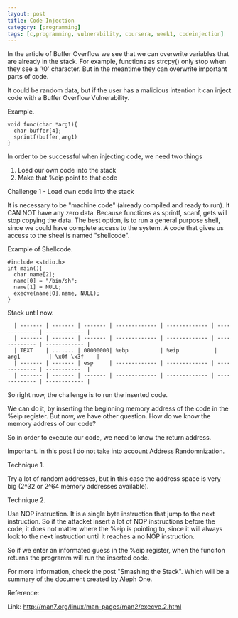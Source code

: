 ```yaml
---
layout: post
title: Code Injection 
category: [programming]
tags: [c,programming, vulnerability, coursera, week1, codeinjection]
---
```


In the article of Buffer Overflow we see that we can overwrite variables that are already in the stack. For example, functions as
strcpy() only stop when they see a '\0' character. But in the meantime they can overwrite important parts of code. 

It could be random data, but if the user has a malicious intention it can inject code with a Buffer Overflow Vulnerability. 

Example. 

```
void func(char *arg1){
  char buffer[4];
  sprintf(buffer,arg1)
}
```

In order to be successful when injecting code, we need two things 

1) Load our own code into the stack 
2) Make that %eip point to that code 

Challenge 1 - Load own code into the stack 

It is necessary to be "machine code" (already compiled and ready to run). 
It CAN NOT have any zero data. Because functions as sprintf, scanf, gets will stop copying the data. 
The best option, is to run a general purpose shell, since we could have complete access to the system. A code that gives us access 
to the sheel is named "shellcode". 

Example of Shellcode.

```
#include <stdio.h>
int main(){
  char name[2];
  name[0] = "/bin/sh";
  name[1] = NULL;
  execve(name[0],name, NULL);
}
```


Stack until now. 

      | ------- | ------- | ------- | ------------- | ------------- | ------------- | ------------ |
      | ------- | ------- | ------- | ------------- | ------------- | ------------- | ------------ |
      | TEXT    | ....... | 00000000| %ebp          | %eip           | arg1         | \x0f \x3f    |     
      | ------- | ------- | esp     | ------------- | ------------- | ------------- | -----------  |
      | ------- | ------- | ------- | ------------- | ------------- | ------------- | ------------ |


So right now, the challenge is to run the inserted code. 

We can do it, by inserting the beginning memory address of the code in the %eip register. But now, we have other question. 
How do we know the memory address of our code? 

So in order to execute our code, we need to know the return address. 

Important. In this post I do not take into account Address Randomnization. 

Technique 1. 

Try a lot of random addresses, but in this case the address space is very big (2^32 or 2^64 memory addresses available). 

Technique 2. 

Use NOP instruction. It is a single byte instruction that jump to the next instruction. So if the attacket insert a lot of NOP
instructions before the code, it does not matter where the %eip is pointing to, since it will always look to the next instruction
until it reaches a no NOP instruction. 

So if we enter an informated guess in the %eip register, when the funciton returns the programm will run the inserted code. 

For more information, check the post "Smashing the Stack". Which will be a summary of the document created by Aleph One. 

Reference: 

Link: http://man7.org/linux/man-pages/man2/execve.2.html 
